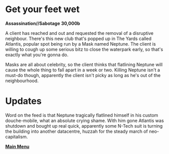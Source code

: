 # Get your feet wet
**Assassination//Sabotage**
**30,000b**

A client has reached and out and requested the removal of a disruptive neighbour. There's this new club that's popped up in The Yards called Atlantis, popular spot being run by a Mask named Neptune. The client is willing to cough up some serious bitz to close the waterpark early, so that's exactly what you're gonna do.

Masks are all about celebrity, so the client thinks that flatlining Neptune will cause the whole thing to fall apart in a week or two. Killing Neptune isn't a must-do though, apparently the client isn't picky as long as he's out of the neighbourhood.
# Updates
Word on the feed is that Neptune tragically flatlined himself in his custom douche-mobile, what an absolute crying shame. With him gone Atlantis was shutdown and bought up real quick, apparently some N-Tech suit is turning the building into another datacentre, huzzah for the steady march of neo-capitalism. 
 
 **[Main Menu](README.md)**